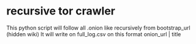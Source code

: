# recursive tor crawler 

This python script will follow all .onion like recursively from bootstrap_url (hidden wiki)
It will write on full_log.csv on this format
onion_url | title
